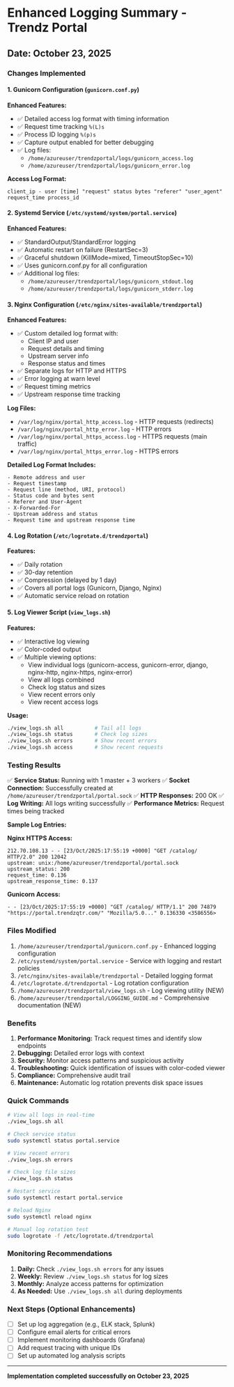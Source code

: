# Enhanced Logging Summary - Trendz Portal

## Date: October 23, 2025

### Changes Implemented

#### 1. Gunicorn Configuration (`gunicorn.conf.py`)
**Enhanced Features:**
- ✅ Detailed access log format with timing information
- ✅ Request time tracking `%(L)s`
- ✅ Process ID logging `%(p)s`
- ✅ Capture output enabled for better debugging
- ✅ Log files:
  - `/home/azureuser/trendzportal/logs/gunicorn_access.log`
  - `/home/azureuser/trendzportal/logs/gunicorn_error.log`

**Access Log Format:**
```
client_ip - user [time] "request" status bytes "referer" "user_agent" request_time process_id
```

#### 2. Systemd Service (`/etc/systemd/system/portal.service`)
**Enhanced Features:**
- ✅ StandardOutput/StandardError logging
- ✅ Automatic restart on failure (RestartSec=3)
- ✅ Graceful shutdown (KillMode=mixed, TimeoutStopSec=10)
- ✅ Uses gunicorn.conf.py for all configuration
- ✅ Additional log files:
  - `/home/azureuser/trendzportal/logs/gunicorn_stdout.log`
  - `/home/azureuser/trendzportal/logs/gunicorn_stderr.log`

#### 3. Nginx Configuration (`/etc/nginx/sites-available/trendzportal`)
**Enhanced Features:**
- ✅ Custom detailed log format with:
  - Client IP and user
  - Request details and timing
  - Upstream server info
  - Response status and times
- ✅ Separate logs for HTTP and HTTPS
- ✅ Error logging at warn level
- ✅ Request timing metrics
- ✅ Upstream response time tracking

**Log Files:**
- `/var/log/nginx/portal_http_access.log` - HTTP requests (redirects)
- `/var/log/nginx/portal_http_error.log` - HTTP errors
- `/var/log/nginx/portal_https_access.log` - HTTPS requests (main traffic)
- `/var/log/nginx/portal_https_error.log` - HTTPS errors

**Detailed Log Format Includes:**
```
- Remote address and user
- Request timestamp
- Request line (method, URI, protocol)
- Status code and bytes sent
- Referer and User-Agent
- X-Forwarded-For
- Upstream address and status
- Request time and upstream response time
```

#### 4. Log Rotation (`/etc/logrotate.d/trendzportal`)
**Features:**
- ✅ Daily rotation
- ✅ 30-day retention
- ✅ Compression (delayed by 1 day)
- ✅ Covers all portal logs (Gunicorn, Django, Nginx)
- ✅ Automatic service reload on rotation

#### 5. Log Viewer Script (`view_logs.sh`)
**Features:**
- ✅ Interactive log viewing
- ✅ Color-coded output
- ✅ Multiple viewing options:
  - View individual logs (gunicorn-access, gunicorn-error, django, nginx-http, nginx-https, nginx-error)
  - View all logs combined
  - Check log status and sizes
  - View recent errors only
  - View recent access logs

**Usage:**
```bash
./view_logs.sh all          # Tail all logs
./view_logs.sh status       # Check log sizes
./view_logs.sh errors       # Show recent errors
./view_logs.sh access       # Show recent requests
```

### Testing Results

✅ **Service Status:** Running with 1 master + 3 workers
✅ **Socket Connection:** Successfully created at `/home/azureuser/trendzportal/portal.sock`
✅ **HTTP Responses:** 200 OK
✅ **Log Writing:** All logs writing successfully
✅ **Performance Metrics:** Request times being tracked

**Sample Log Entries:**

**Nginx HTTPS Access:**
```
212.70.108.13 - - [23/Oct/2025:17:55:19 +0000] "GET /catalog/ HTTP/2.0" 200 12042
upstream: unix:/home/azureuser/trendzportal/portal.sock
upstream_status: 200
request_time: 0.136
upstream_response_time: 0.137
```

**Gunicorn Access:**
```
- - [23/Oct/2025:17:55:19 +0000] "GET /catalog/ HTTP/1.1" 200 74879
"https://portal.trendzqtr.com/" "Mozilla/5.0..." 0.136330 <3586556>
```

### Files Modified

1. `/home/azureuser/trendzportal/gunicorn.conf.py` - Enhanced logging configuration
2. `/etc/systemd/system/portal.service` - Service with logging and restart policies
3. `/etc/nginx/sites-available/trendzportal` - Detailed logging format
4. `/etc/logrotate.d/trendzportal` - Log rotation configuration
5. `/home/azureuser/trendzportal/view_logs.sh` - Log viewing utility (NEW)
6. `/home/azureuser/trendzportal/LOGGING_GUIDE.md` - Comprehensive documentation (NEW)

### Benefits

1. **Performance Monitoring:** Track request times and identify slow endpoints
2. **Debugging:** Detailed error logs with context
3. **Security:** Monitor access patterns and suspicious activity
4. **Troubleshooting:** Quick identification of issues with color-coded viewer
5. **Compliance:** Comprehensive audit trail
6. **Maintenance:** Automatic log rotation prevents disk space issues

### Quick Commands

```bash
# View all logs in real-time
./view_logs.sh all

# Check service status
sudo systemctl status portal.service

# View recent errors
./view_logs.sh errors

# Check log file sizes
./view_logs.sh status

# Restart service
sudo systemctl restart portal.service

# Reload Nginx
sudo systemctl reload nginx

# Manual log rotation test
sudo logrotate -f /etc/logrotate.d/trendzportal
```

### Monitoring Recommendations

1. **Daily:** Check `./view_logs.sh errors` for any issues
2. **Weekly:** Review `./view_logs.sh status` for log sizes
3. **Monthly:** Analyze access patterns for optimization
4. **As Needed:** Use `./view_logs.sh all` during deployments

### Next Steps (Optional Enhancements)

- [ ] Set up log aggregation (e.g., ELK stack, Splunk)
- [ ] Configure email alerts for critical errors
- [ ] Implement monitoring dashboards (Grafana)
- [ ] Add request tracing with unique IDs
- [ ] Set up automated log analysis scripts

---

**Implementation completed successfully on October 23, 2025**
